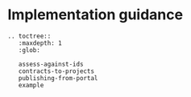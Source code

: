 # Implementation guidance

```eval_rst
.. toctree::
   :maxdepth: 1
   :glob:

   assess-against-ids
   contracts-to-projects
   publishing-from-portal
   example

```
